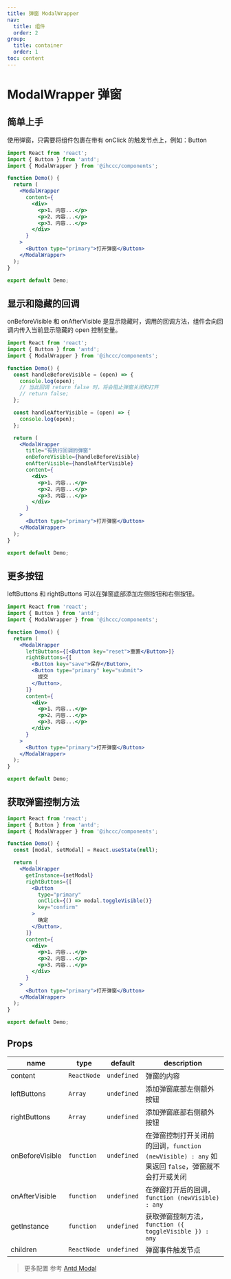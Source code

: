 ```yaml
---
title: 弹窗 ModalWrapper
nav:
  title: 组件
  order: 2
group:
  title: container
  order: 1
toc: content
---
```


# ModalWrapper 弹窗

## 简单上手

使用弹窗，只需要将组件包裹在带有 onClick 的触发节点上，例如：Button

```jsx
import React from 'react';
import { Button } from 'antd';
import { ModalWrapper } from '@ihccc/components';

function Demo() {
  return (
    <ModalWrapper
      content={
        <div>
          <p>1、内容...</p>
          <p>2、内容...</p>
          <p>3、内容...</p>
        </div>
      }
    >
      <Button type="primary">打开弹窗</Button>
    </ModalWrapper>
  );
}

export default Demo;
```

## 显示和隐藏的回调

onBeforeVisible 和 onAfterVisible 是显示隐藏时，调用的回调方法，组件会向回调内传入当前显示隐藏的 open 控制变量。

```jsx
import React from 'react';
import { Button } from 'antd';
import { ModalWrapper } from '@ihccc/components';

function Demo() {
  const handleBeforeVisible = (open) => {
    console.log(open);
    // 当此回调 return false 时，将会阻止弹窗关闭和打开
    // return false;
  };

  const handleAfterVisible = (open) => {
    console.log(open);
  };

  return (
    <ModalWrapper
      title="有执行回调的弹窗"
      onBeforeVisible={handleBeforeVisible}
      onAfterVisible={handleAfterVisible}
      content={
        <div>
          <p>1、内容...</p>
          <p>2、内容...</p>
          <p>3、内容...</p>
        </div>
      }
    >
      <Button type="primary">打开弹窗</Button>
    </ModalWrapper>
  );
}

export default Demo;
```

## 更多按钮

leftButtons 和 rightButtons 可以在弹窗底部添加左侧按钮和右侧按钮。

```jsx
import React from 'react';
import { Button } from 'antd';
import { ModalWrapper } from '@ihccc/components';

function Demo() {
  return (
    <ModalWrapper
      leftButtons={[<Button key="reset">重置</Button>]}
      rightButtons={[
        <Button key="save">保存</Button>,
        <Button type="primary" key="submit">
          提交
        </Button>,
      ]}
      content={
        <div>
          <p>1、内容...</p>
          <p>2、内容...</p>
          <p>3、内容...</p>
        </div>
      }
    >
      <Button type="primary">打开弹窗</Button>
    </ModalWrapper>
  );
}

export default Demo;
```

## 获取弹窗控制方法

```jsx
import React from 'react';
import { Button } from 'antd';
import { ModalWrapper } from '@ihccc/components';

function Demo() {
  const [modal, setModal] = React.useState(null);

  return (
    <ModalWrapper
      getInstance={setModal}
      rightButtons={[
        <Button
          type="primary"
          onClick={() => modal.toggleVisible()}
          key="confirm"
        >
          确定
        </Button>,
      ]}
      content={
        <div>
          <p>1、内容...</p>
          <p>2、内容...</p>
          <p>3、内容...</p>
        </div>
      }
    >
      <Button type="primary">打开弹窗</Button>
    </ModalWrapper>
  );
}

export default Demo;
```

## Props

| name            | type        | default     | description                                                                                      |
| --------------- | ----------- | ----------- | ------------------------------------------------------------------------------------------------ |
| content         | `ReactNode` | `undefined` | 弹窗的内容                                                                                       |
| leftButtons     | `Array`     | `undefined` | 添加弹窗底部左侧额外按钮                                                                         |
| rightButtons    | `Array`     | `undefined` | 添加弹窗底部右侧额外按钮                                                                         |
| onBeforeVisible | `function`  | `undefined` | 在弹窗控制打开关闭前的回调，`function (newVisible) : any` 如果返回 `false`，弹窗就不会打开或关闭 |
| onAfterVisible  | `function`  | `undefined` | 在弹窗打开后的回调，`function (newVisible) : any`                                                |
| getInstance     | `function`  | `undefined` | 获取弹窗控制方法，`function ({ toggleVisible }) : any`                                           |
| children        | `ReactNode` | `undefined` | 弹窗事件触发节点                                                                                 |

> 更多配置 参考 [Antd Modal](https://ant.design/components/modal-cn/)
